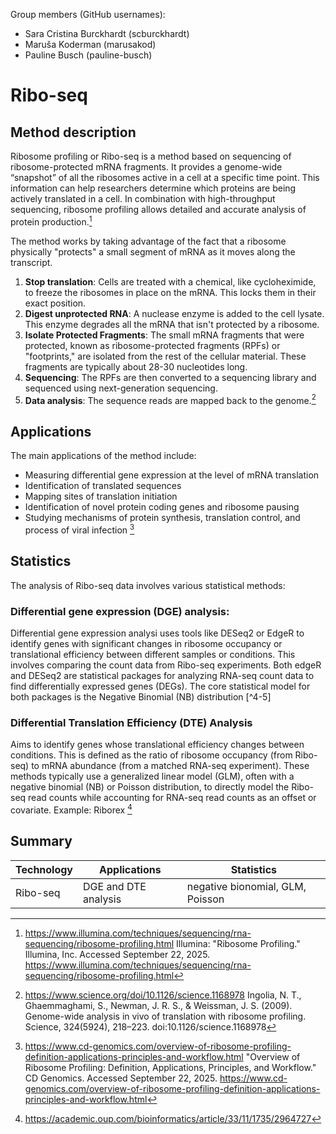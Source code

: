 Group members (GitHub usernames):

- Sara Cristina Burckhardt (scburckhardt)
- Maruša Koderman (marusakod)
- Pauline Busch (pauline-busch)

# Ribo-seq

## Method description

Ribosome profiling or Ribo-seq is a method based on sequencing of ribosome-protected mRNA fragments. It provides a genome-wide “snapshot” of all the ribosomes active in a cell at a specific time point. This information can help researchers determine which proteins are being actively translated in a cell. In combination with high-throughput sequencing, ribosome profiling allows detailed and accurate analysis of protein production.[^1]

The method works by taking advantage of the fact that a ribosome physically "protects" a small segment of mRNA as it moves along the transcript.

1. **Stop translation**: Cells are treated with a chemical, like cycloheximide, to freeze the ribosomes in place on the mRNA. This locks them in their exact position.
2. **Digest unprotected RNA**: A nuclease enzyme is added to the cell lysate. This enzyme degrades all the mRNA that isn't protected by a ribosome.
3. **Isolate Protected Fragments**: The small mRNA fragments that were protected, known as ribosome-protected fragments (RPFs) or "footprints," are isolated from the rest of the cellular material. These fragments are typically about 28-30 nucleotides long.
4. **Sequencing**: The RPFs are then converted to a sequencing library and sequenced using next-generation sequencing.
5. **Data analysis**: The sequence reads are mapped back to the genome.[^2]


## Applications
The main applications of the method include:
- Measuring differential gene expression at the level of mRNA translation
- Identification of translated sequences 
- Mapping sites of translation initiation
- Identification of novel protein coding genes and ribosome pausing
- Studying mechanisms of protein synthesis, translation control, and process of viral infection [^3]

## Statistics

The analysis of Ribo-seq data involves various statistical methods:

### Differential gene expression (DGE) analysis: 
Differential gene expression analysi uses tools like DESeq2 or EdgeR to identify genes with significant changes in ribosome occupancy or translational efficiency between different samples or conditions. This involves comparing the count data from Ribo-seq experiments. Both edgeR and DESeq2 are statistical packages for analyzing RNA-seq count data to find differentially expressed genes (DEGs). The core statistical model for both packages is the Negative Binomial (NB) distribution [^4-5]

### Differential Translation Efficiency (DTE) Analysis
Aims to identify genes whose translational efficiency changes between conditions. This is defined as the ratio of ribosome occupancy (from Ribo-seq) to mRNA abundance (from a matched RNA-seq experiment).
These methods typically use a generalized linear model (GLM), often with a negative binomial (NB) or Poisson distribution, to directly model the Ribo-seq read counts while accounting for RNA-seq read counts as an offset or covariate. Example: Riborex [^6]

## Summary

| Technology | Applications | Statistics |
| ---------- | ------------ | ---------- |
| Ribo-seq   | DGE and DTE analysis | negative bionomial, GLM, Poisson |


<!-- citations -->

[^1]: https://www.illumina.com/techniques/sequencing/rna-sequencing/ribosome-profiling.html Illumina: "Ribosome Profiling." Illumina, Inc. Accessed September 22, 2025. https://www.illumina.com/techniques/sequencing/rna-sequencing/ribosome-profiling.html
[^2]: https://www.science.org/doi/10.1126/science.1168978 Ingolia, N. T., Ghaemmaghami, S., Newman, J. R. S., & Weissman, J. S. (2009). Genome-wide analysis in vivo of translation with ribosome profiling. Science, 324(5924), 218–223. doi:10.1126/science.1168978
[^3]: https://www.cd-genomics.com/overview-of-ribosome-profiling-definition-applications-principles-and-workflow.html "Overview of Ribosome Profiling: Definition, Applications, Principles, and Workflow." CD Genomics. Accessed September 22, 2025. https://www.cd-genomics.com/overview-of-ribosome-profiling-definition-applications-principles-and-workflow.html
[^4]: https://academic.oup.com/nar/article/53/2/gkaf018/7973897?login=true 
[^5]: https://genomebiology.biomedcentral.com/articles/10.1186/s13059-014-0550-8 
[^6]: https://academic.oup.com/bioinformatics/article/33/11/1735/2964727